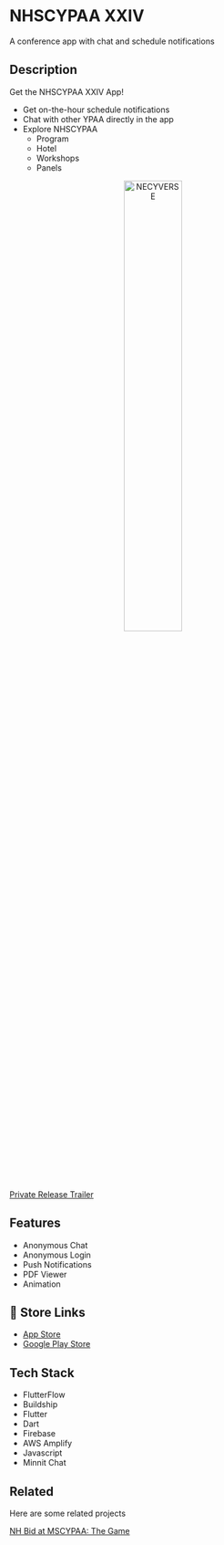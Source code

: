 # NHSCYPAA XXIV

A conference app with chat and schedule notifications

## Description
Get the NHSCYPAA XXIV App!

- Get on-the-hour schedule notifications
- Chat with other YPAA directly in the app
- Explore NHSCYPAA
  - Program
  - Hotel
  - Workshops
  - Panels

<p align="center">
<img src="https://github.com/mkostandin/mkostandin/blob/main/nhscy-app-final.gif" style="display:block;margin:auto;" alt="NECYVERSE" width="45%"/>
</p>

<a href="https://www.youtube.com/watch?v=-JZpr1r3hI8" target="_blank">Private Release Trailer</a>
## Features

- Anonymous Chat
- Anonymous Login
- Push Notifications
- PDF Viewer
- Animation


## 🔗 Store Links
- [App Store](https://apps.apple.com/us/app/nhscypaa-xxiv/id6478572035)
- [Google Play Store](https://play.google.com/store/apps/details?id=www.nhscypaaxxiv.org)

## Tech Stack

- FlutterFlow
- Buildship
- Flutter
- Dart
- Firebase
- AWS Amplify
- Javascript
- Minnit Chat

## Related

Here are some related projects

[NH Bid at MSCYPAA: The Game](https://github.com/matiassingers/awesome-readme)

